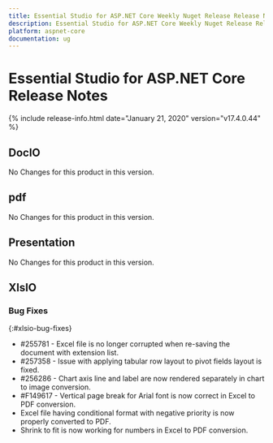 ```yaml
---
title: Essential Studio for ASP.NET Core Weekly Nuget Release Release Notes  
description: Essential Studio for ASP.NET Core Weekly Nuget Release Release Notes  
platform: aspnet-core
documentation: ug
---
```


# Essential Studio for ASP.NET Core  Release Notes  

{% include release-info.html date="January 21, 2020"  version="v17.4.0.44" %} 






## DocIO

No Changes for this product in this version.

[//]: # "Delete the contents of this file while new content is added."

## pdf

No Changes for this product in this version.

[//]: # "Delete the contents of this file while new content is added."

## Presentation

No Changes for this product in this version.

[//]: # "Delete the contents of this file while new content is added."

## XlsIO

### Bug Fixes
{:#xlsio-bug-fixes}

* \#255781 - Excel file is no longer corrupted when re-saving the document with extension list.
* \#257358 - Issue with applying tabular row layout to pivot fields layout is fixed.
* \#256286 - Chart axis line and label are now rendered separately in chart to image conversion.
* \#F149617 - Vertical page break for Arial font is now correct in Excel to PDF conversion. 
* Excel file having conditional format with negative priority is now properly converted to PDF.
* Shrink to fit is now working for numbers in Excel to PDF conversion.
